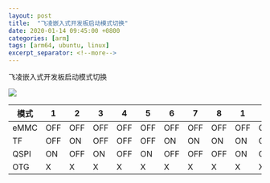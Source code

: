 ```yaml
---
layout: post
title:  "飞凌嵌入式开发板启动模式切换"
date: 2020-01-14 09:45:00 +0800
categories: [arm]
tags: [arm64, ubuntu, linux]
excerpt_separator: <!--more-->
---
```

飞凌嵌入式开发板启动模式切换
<!--more-->

![](/images/深度截图_选择区域_20200114095235.png)


| 模式 | 1   | 2   | 3   | 4   | 5   | 6   | 7   | 8   | 1   | 2   | 3   | 4   |
|------|-----|-----|-----|-----|-----|-----|-----|-----|-----|-----|-----|-----|
| eMMC | OFF | OFF | OFF | OFF | OFF | OFF | OFF | OFF | OFF | OFF | ON  | OFF |
| TF   | OFF | ON  | OFF | OFF | OFF | ON  | ON  | ON  | ON  | OFF | ON  | OFF |
| QSPI | ON  | OFF | ON  | OFF | ON  | OFF | OFF | OFF | ON  | ON  | ON  | OFF |
| OTG  | X   | X   | X   | X   | X   | X   | X   | X   | X   | X   | OFF | ON  |